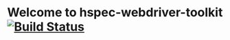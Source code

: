 # Welcome to hspec-webdriver-toolkit [![Build Status](https://travis-ci.org/codedownio/hspec-webdriver-toolkit.svg)](https://travis-ci.org/codedownio/hspec-webdriver-toolkit)
